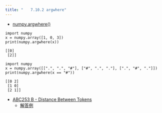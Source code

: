 ```yaml
---
title: "　　7.10.2 argwhere"
---
```


* [numpy.argwhere()](https://numpy.org/devdocs/reference/generated/numpy.argwhere.html#numpy-argwhere)

```python:サンプルコード
import numpy
x = numpy.array([1, 0, 3])
print(numpy.argwhere(x))
```

```text:実行結果
[[0]
 [2]]
```

```python:サンプルコード
import numpy
x = numpy.array([[".", ".", "#"], ["#", ".", "."], [".", "#", "."]])
print(numpy.argwhere(x == "#"))
```

```text:実行結果
[[0 2]
 [1 0]
 [2 1]]
```

- [ABC253 B - Distance Between Tokens](https://atcoder.jp/contests/abc253/tasks/abc253_b)
    - [解答例](https://atcoder.jp/contests/abc253/submissions/32183787)